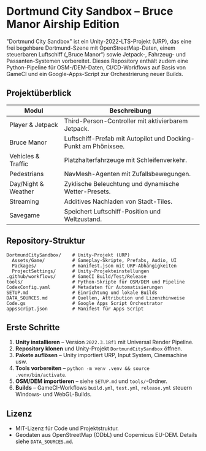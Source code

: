 # Dortmund City Sandbox – Bruce Manor Airship Edition

"Dortmund City Sandbox" ist ein Unity-2022-LTS-Projekt (URP), das eine frei
begehbare Dortmund-Szene mit OpenStreetMap-Daten, einem steuerbaren Luftschiff
(„Bruce Manor“) sowie Jetpack-, Fahrzeug- und Passanten-Systemen vorbereitet.
Dieses Repository enthält zudem eine Python-Pipeline für OSM-/DEM-Daten,
CI/CD-Workflows auf Basis von GameCI und ein Google-Apps-Script zur
Orchestrierung neuer Builds.

## Projektüberblick

| Modul | Beschreibung |
| --- | --- |
| Player & Jetpack | Third-Person-Controller mit aktivierbarem Jetpack. |
| Bruce Manor | Luftschiff-Prefab mit Autopilot und Docking-Punkt am Phönixsee. |
| Vehicles & Traffic | Platzhalterfahrzeuge mit Schleifenverkehr. |
| Pedestrians | NavMesh-Agenten mit Zufallsbewegungen. |
| Day/Night & Weather | Zyklische Beleuchtung und dynamische Wetter-Presets. |
| Streaming | Additives Nachladen von Stadt-Tiles. |
| Savegame | Speichert Luftschiff-Position und Weltzustand. |

## Repository-Struktur

```
DortmundCitySandbox/    # Unity-Projekt (URP)
  Assets/Game/          # Gameplay-Skripte, Prefabs, Audio, UI
  Packages/             # manifest.json mit URP-Abhängigkeiten
  ProjectSettings/      # Unity-Projekteinstellungen
.github/workflows/      # GameCI Build/Test/Release
tools/                  # Python-Skripte für OSM/DEM und Pipeline
CodexConfig.yaml        # Metadaten für Automatisierungen
SETUP.md                # Einrichtung und lokale Builds
DATA_SOURCES.md         # Quellen, Attribution und Lizenzhinweise
Code.gs                 # Google Apps Script Orchestrator
appsscript.json         # Manifest für Apps Script
```

## Erste Schritte

1. **Unity installieren** – Version `2022.3.18f1` mit Universal Render Pipeline.
2. **Repository klonen** und Unity-Projekt `DortmundCitySandbox` öffnen.
3. **Pakete auflösen** – Unity importiert URP, Input System, Cinemachine usw.
4. **Tools vorbereiten** – `python -m venv .venv && source .venv/bin/activate`.
5. **OSM/DEM importieren** – siehe `SETUP.md` und `tools/`-Ordner.
6. **Builds** – GameCI-Workflows `build.yml`, `test.yml`, `release.yml` steuern
   Windows- und WebGL-Builds.

## Lizenz

- MIT-Lizenz für Code und Projektstruktur.
- Geodaten aus OpenStreetMap (ODbL) und Copernicus EU-DEM. Details siehe
  `DATA_SOURCES.md`.
